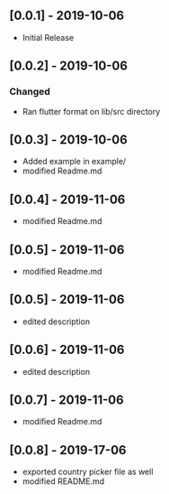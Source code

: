 ## [0.0.1] - 2019-10-06
 - Initial Release

## [0.0.2] - 2019-10-06

### Changed
 - Ran flutter format on lib/src directory


 ## [0.0.3] - 2019-10-06
 - Added example in example/
 - modified Readme.md

 ## [0.0.4] - 2019-11-06
 - modified Readme.md

 ## [0.0.5] - 2019-11-06
  - modified Readme.md

 ## [0.0.5] - 2019-11-06
  - edited description

 ## [0.0.6] - 2019-11-06
  - edited description

 ## [0.0.7] - 2019-11-06
  - modified Readme.md

 ## [0.0.8] - 2019-17-06
  - exported country picker file as well
  - modified README.md
